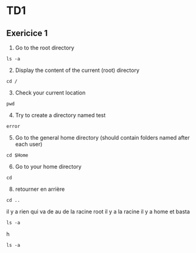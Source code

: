 # TD1

## Exericice 1

1.  Go to the root directory
```
ls -a
```

2.  Display the content of the current (root) directory
```
cd /
```

3. Check your current location
```
pwd
```

4.  Try to create a directory named test
```
error
```

5.  Go to the general home directory (should contain folders named after
each user)
```
cd $Home
```

6.  Go to your home directory
```
cd 
```

8. retourner en arrière
```
cd ..
```

il y a rien qui va de au de la racine 
root
il y a la racine 
il y a home et basta



```
ls -a
```
h
```
ls -a
```
